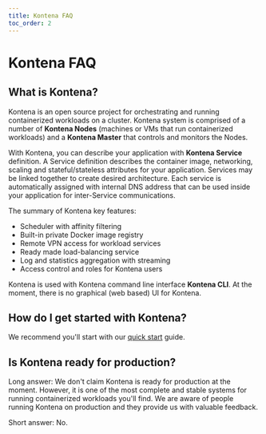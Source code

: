 ```yaml
---
title: Kontena FAQ
toc_order: 2
---
```


# Kontena FAQ

## What is Kontena?

Kontena is an open source project for orchestrating and running containerized workloads on a cluster. Kontena system is comprised of a number of **Kontena Nodes** (machines or VMs that run containerized workloads) and a **Kontena Master** that controls and monitors the Nodes.

With Kontena, you can describe your application with **Kontena Service** definition. A Service definition describes the container image, networking, scaling and stateful/stateless attributes for your application. Services may be linked together to create desired architecture. Each service is automatically assigned with internal DNS address that can be used inside your application for inter-Service communications.

The summary of Kontena key features:
* Scheduler with affinity filtering
* Built-in private Docker image registry
* Remote VPN access for workload services
* Ready made load-balancing service
* Log and statistics aggregation with streaming
* Access control and roles for Kontena users

Kontena is used with Kontena command line interface **Kontena CLI**. At the moment, there is no graphical (web based) UI for Kontena.

## How do I get started with Kontena?

We recommend you'll start with our [quick start](getting-started/quick-start.md) guide.

## Is Kontena ready for production?

Long answer: We don't claim Kontena is ready for production at the moment. However, it is one of the most complete and stable systems for running containerized workloads you'll find. We are aware of people running Kontena on production and they provide us with valuable feedback.

Short answer: No.
